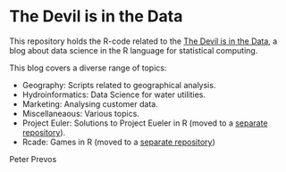 # The Devil is in the Data

This repository holds the R-code related to the [The Devil is in the Data](https://lucidmanager.org/the-devil-is-in-the-data/), a blog about data science in the R language for statistical computing.

This blog covers a diverse range of topics:

* Geography: Scripts related to geographical analysis.
* Hydroinformatics: Data Science for water utilities.
* Marketing: Analysing customer data.
* Miscellaneaous: Various topics.
* Project Euler: Solutions to Project Eueler in R (moved to a [separate repository](https://github.com/pprevos/ProjectEuler "Project Euler solutions")).
* Rcade: Games in R (moved to a [separate repository](https://github.com/pprevos/Rgames "Rgames"))

Peter Prevos

